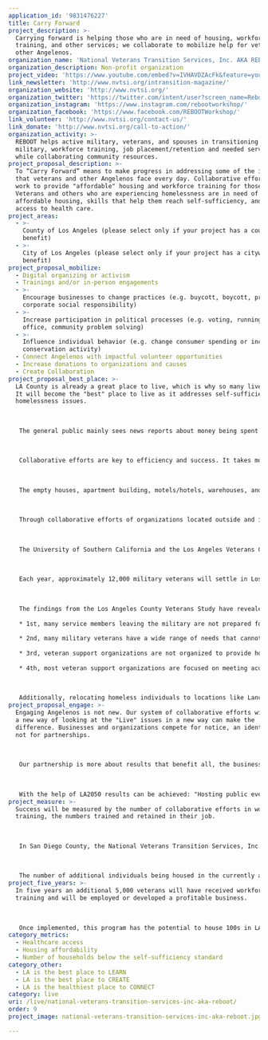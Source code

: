 ```yaml
---
application_id: '9831476227'
title: Carry Forward
project_description: >-
  Carrying forward is helping those who are in need of housing, workforce
  training, and other services; we collaborate to mobilize help for veterans and
  other Angelenos.
organization_name: 'National Veterans Transition Services, Inc. AKA REBOOT'
organization_description: Non-profit organization
project_video: 'https://www.youtube.com/embed?v=IVHAVDZAcFk&feature=youtu.be'
link_newsletter: 'http://www.nvtsi.org/intransition-magazine/'
organization_website: 'http://www.nvtsi.org/'
organization_twitter: 'https://twitter.com/intent/user?screen_name=RebootWorkshop'
organization_instagram: 'https://www.instagram.com/rebootworkshop/'
organization_facebook: 'https://www.facebook.com/REBOOTWorkshop/'
link_volunteer: 'http://www.nvtsi.org/contact-us/'
link_donate: 'http://www.nvtsi.org/call-to-action/'
organization_activity: >-
  REBOOT helps active military, veterans, and spouses in transitioning from the
  military, workforce training, job placement/retention and needed services
  while collaborating community resources.
project_proposal_description: >-
  To “Carry Forward” means to make progress in addressing some of the issues
  that veterans and other Angelenos face every day. Collaborative efforts can
  work to provide "affordable" housing and workforce training for those in need.
  Veterans and others who are experiencing homelessness are in need of
  affordable housing, skills that help them reach self-sufficiency, and easy
  access to health care.
project_areas:
  - >-
    County of Los Angeles (please select only if your project has a countywide
    benefit)
  - >-
    City of Los Angeles (please select only if your project has a citywide
    benefit)
project_proposal_mobilize:
  - Digital organizing or activism
  - Trainings and/or in-person engagements
  - >-
    Encourage businesses to change practices (e.g. buycott, boycott, promote
    corporate social responsibility)
  - >-
    Increase participation in political processes (e.g. voting, running for
    office, community problem solving)
  - >-
    Influence individual behavior (e.g. change consumer spending or increase
    conservation activity)
  - Connect Angelenos with impactful volunteer opportunities
  - Increase donations to organizations and causes
  - Create Collaboration
project_proposal_best_place: >-
  LA County is already a great place to live, which is why so many live there.
  It will become the "best" place to live as it addresses self-sufficiency and
  homelessness issues. 
   
   
   
   The general public mainly sees news reports about money being spent on the less fortunate, but new housing won't become available for at least 3 years. They want results now.
   
   
   
   Collaborative efforts are key to efficiency and success. It takes more than money, it takes activities that "Carry Forward" the city and county. We will reach out to include organizations, businesses, and government agencies.
   
   
   
   The empty houses, apartment building, motels/hotels, warehouses, and other building with good bones will stand strong as they are converted to sustainable living environments. The first step will be to lease homes to house homeless individuals and veterans who are in need of housing so they have a safe place to live while attending free workforce training and connecting individuals to needed services.
   
   
   
   Through collaborative efforts of organizations located outside and inside the city of LA and LA County, efforts are increased. Neighboring counties and organizations know about the challenges that exist in LA County and want to help in the efforts to "Carry Forward" their communities.
   
   
   
   The University of Southern California and the Los Angeles Veterans Collaborative did a study of California Veterans, finding and concluding the following: 
   
   
   
   Each year, approximately 12,000 military veterans will settle in Los Angeles County as they transition out of the military, joining the 325,000 veterans who currently reside here. For the most part, veterans in California and Los Angeles County reflect the larger national demographics, with the exception that the local population has more Hispanic and Asian veterans than the national average. 
   
   
   
   The findings from the Los Angeles County Veterans Study have revealed several overarching issues that deserve attention:
   
   * 1st, many service members leaving the military are not prepared for the transition.
   
   * 2nd, many military veterans have a wide range of needs that cannot be easily provided by a single organization.
   
   * 3rd, veteran support organizations are not organized to provide holistic support to current and returning veterans.
   
   * 4th, most veteran support organizations are focused on meeting acute and chronic needs of veterans, such as homelessness, immediate or severe health issues, or acute or chronic unemployment. Very little attention is given to preventing these conditions or intervening early to prevent them from becoming chronic.
   
   
   
   Additionally, relocating homeless individuals to locations like Lancaster, Apple Valley, and Hesperia which have available jobs, lower rents, and price of properties. This will help lower the density in the City of Los Angeles. Many would be willing to relocate. They need and want help, but they do not have the means to move and know the resources that are available in other areas of the state.
project_proposal_engage: >-
  Engaging Angelenos is not new. Our system of collaborative efforts will create
  a new way of looking at the "Live" issues in a new way can make the
  difference. Businesses and organizations compete for notice, an identity, but
  not for partnerships. 
   
   
   
   Our partnership is more about results that benefit all, the businesses, their customers who are veterans and Angelenos who are wealthy or less fortunate.
   
   
   
   With the help of LA2050 results can be achieved: "Hosting public events" and "Communications support, including traditional media, social media, and LA2050 newsletter" will create greater awareness and more collaborative efforts.
project_measure: >-
  Success will be measured by the number of collaborative efforts in workforce
  training, the numbers trained and retained in their job.
   
   
   
   In San Diego County, the National Veterans Transition Services, Inc. has seen 95-97% success in job training and at least a 9-month retention of employment.
   
   
   
   The number of additional individuals being housed in the currently available locations will lead to even more individuals to be housed.
project_five_years: >-
  In five years an additional 5,000 veterans will have received workforce
  training and will be employed or developed a profitable business.
   
   
   
   Once implemented, this program has the potential to house 100s in LA. Moving able-bodied homeless Angelenos to locations where work and housing are available will decrease the density of the city's homeless population.
category_metrics:
  - Healthcare access
  - Housing affordability
  - Number of households below the self-sufficiency standard
category_other:
  - LA is the best place to LEARN
  - LA is the best place to CREATE
  - LA is the healthiest place to CONNECT
category: live
uri: /live/national-veterans-transition-services-inc-aka-reboot/
order: 9
project_image: national-veterans-transition-services-inc-aka-reboot.jpg

---
```

